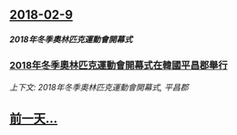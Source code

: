 ## [2018-02-9](/news/2018/02/9/index.md)

##### 2018年冬季奧林匹克運動會開幕式
### [2018年冬季奧林匹克運動會開幕式在韓國平昌郡舉行 ](/news/2018/02/9/2018年冬季奧林匹克運動會開幕式在韓國平昌郡舉行.md)
_上下文: 2018年冬季奧林匹克運動會開幕式, 平昌郡_

## [前一天...](/news/2018/02/7/index.md)

